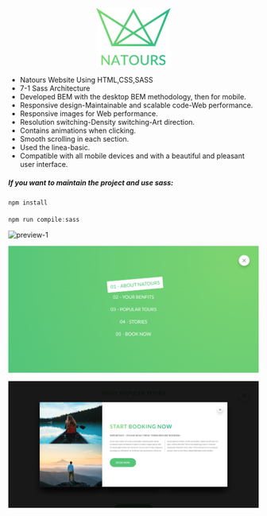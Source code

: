 <div align="Center">

![logo](/assets/img/logo-green-1x.png)

</div>

- Natours Website Using HTML,CSS,SASS
- 7-1 Sass Architecture
- Developed BEM with the desktop BEM methodology, then for mobile.
- Responsive design-Maintainable and scalable code-Web performance.
- Responsive images for Web performance.
- Resolution switching-Density switching-Art direction.
- Contains animations when clicking.
- Smooth scrolling in each section.
- Used the linea-basic.
- Compatible with all mobile devices and with a beautiful and pleasant user interface.
##### If you want to maintain the project and use sass:

```js
npm install 

npm run compile:sass
```

![preview-1](screenshots/Preview-1.png)

![preview-2](screenshots/Preview-2.png)

![preview-3](screenshots/Preview-3.png)
